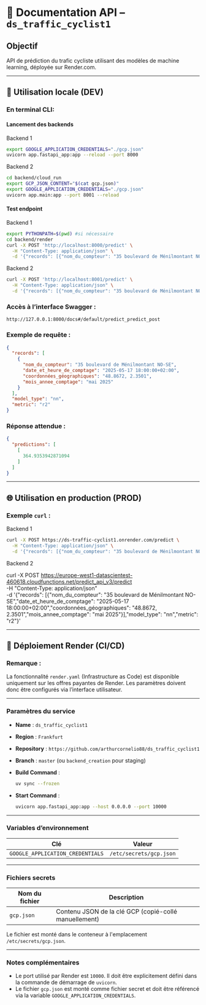 # 📘 Documentation API – `ds_traffic_cyclist1`

## Objectif

API de prédiction du trafic cycliste utilisant des modèles de machine learning, déployée sur Render.com.

---

## 🔧 Utilisation locale (DEV)

### En terminal CLI: 

#### Lancement des backends

Backend 1

```bash
export GOOGLE_APPLICATION_CREDENTIALS="./gcp.json" 
uvicorn app.fastapi_app:app --reload --port 8000
```

Backend 2

```bash
cd backend/cloud_run
export GCP_JSON_CONTENT="$(cat gcp.json)"
export GOOGLE_APPLICATION_CREDENTIALS="./gcp.json" 
uvicorn app.main:app --port 8001 --reload 
```

#### Test endpoint

Backend 1

```bash
export PYTHONPATH=$(pwd) #si nécessaire
cd backend/render
curl -X POST 'http://localhost:8000/predict' \
  -H "Content-Type: application/json" \
  -d '{"records": [{"nom_du_compteur": "35 boulevard de Ménilmontant NO-SE","date_et_heure_de_comptage": "2025-05-17 18:00:00+02:00","coordonnées_géographiques": "48.8672, 2.3501","mois_annee_comptage": "mai 2025"}],"model_type": "nn","metric": "r2"}'
```
Backend 2

```bash
curl -X POST 'http://localhost:8001/predict' \
  -H "Content-Type: application/json" \
  -d '{"records": [{"nom_du_compteur": "35 boulevard de Ménilmontant NO-SE","date_et_heure_de_comptage": "2025-05-17 18:00:00+02:00","coordonnées_géographiques": "48.8672, 2.3501","mois_annee_comptage": "mai 2025"}],"model_type": "rf_class","metric": "f1_score"}'
```

### Accès à l’interface Swagger :

```
http://127.0.0.1:8000/docs#/default/predict_predict_post
```

### Exemple de requête :

```json
{
  "records": [
    {
      "nom_du_compteur": "35 boulevard de Ménilmontant NO-SE",
      "date_et_heure_de_comptage": "2025-05-17 18:00:00+02:00",
      "coordonnées_géographiques": "48.8672, 2.3501",
      "mois_annee_comptage": "mai 2025"
    }
  ],
  "model_type": "nn",
  "metric": "r2"
}
```

### Réponse attendue :

```json
{
  "predictions": [
    [
      364.9353942871094
    ]
  ]
}
```

---

## 🌐 Utilisation en production (PROD)

### Exemple `curl` :


Backend 1

```bash
curl -X POST https://ds-traffic-cyclist1.onrender.com/predict \
  -H "Content-Type: application/json" \
  -d '{"records": [{"nom_du_compteur": "35 boulevard de Ménilmontant NO-SE","date_et_heure_de_comptage": "2025-05-17 18:00:00+02:00","coordonnées_géographiques": "48.8672, 2.3501","mois_annee_comptage": "mai 2025"}],"model_type": "nn","metric": "r2"}'
```

Backend 2

curl -X POST https://europe-west1-datascientest-460618.cloudfunctions.net/predict_api_v3/predict \
  -H "Content-Type: application/json" \
  -d '{"records": [{"nom_du_compteur": "35 boulevard de Ménilmontant NO-SE","date_et_heure_de_comptage": "2025-05-17 18:00:00+02:00","coordonnées_géographiques": "48.8672, 2.3501","mois_annee_comptage": "mai 2025"}],"model_type": "nn","metric": "r2"}'

---

## 🔁 Déploiement Render (CI/CD)

### Remarque :

La fonctionnalité `render.yaml` (Infrastructure as Code) est disponible uniquement sur les offres payantes de Render.
Les paramètres doivent donc être configurés via l’interface utilisateur.

---

### Paramètres du service

* **Name** : `ds_traffic_cyclist1`
* **Region** : `Frankfurt`
* **Repository** : `https://github.com/arthurcornelio88/ds_traffic_cyclist1`
* **Branch** : `master` (ou `backend_creation` pour staging)
* **Build Command** :

  ```bash
  uv sync --frozen
  ```
* **Start Command** :

  ```bash
  uvicorn app.fastapi_app:app --host 0.0.0.0 --port 10000
  ```

---

### Variables d’environnement

| Clé                              | Valeur                  |
| -------------------------------- | ----------------------- |
| `GOOGLE_APPLICATION_CREDENTIALS` | `/etc/secrets/gcp.json` |

---

### Fichiers secrets

| Nom du fichier | Description                                           |
| -------------- | ----------------------------------------------------- |
| `gcp.json`     | Contenu JSON de la clé GCP (copié-collé manuellement) |

Le fichier est monté dans le conteneur à l'emplacement `/etc/secrets/gcp.json`.

---

### Notes complémentaires

* Le port utilisé par Render est `10000`. Il doit être explicitement défini dans la commande de démarrage de `uvicorn`.
* Le fichier `gcp.json` est monté comme fichier secret et doit être référencé via la variable `GOOGLE_APPLICATION_CREDENTIALS`.